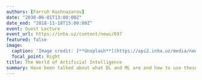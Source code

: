 ```yaml
---
authors: [Farruh Kushnazarov]
date: "2030-06-01T13:00:00Z"
date_end: "2018-11-18T15:00:00Z"
event: Guest Lecture
event_url: https://inha.uz/content/news/697
featured: false
image:
  caption: 'Image credit: [**Unsplash**](https://api2.inha.uz/media/news/17-720.jpg)'
  focal_point: Right
title: The World of Artificial Intelligence
summary: Have been talked about what DL and ML are and how to use these technologies in the interests of contemporary life. And also about artificial neural networks based on CNN (Convolutional NN) and RNN (Recurrent NN) technologies, etc.
---
```

